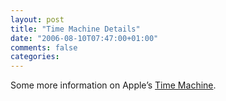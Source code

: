 ```yaml
---
layout: post
title: "Time Machine Details"
date: "2006-08-10T07:47:00+01:00"
comments: false
categories: 
---
```


<p>Some more information on Apple&#8217;s <a href="http://www.macworld.com/2006/08/firstlooks/leotimemac/index.php">Time Machine</a>.</p>


